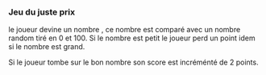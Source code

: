 ### Jeu du  juste prix 

le joueur devine un nombre , ce nombre est comparé avec un nombre random tiré en 0 et 100.
Si le nombre est petit le joueur perd un point idem si le nombre est grand.

Si le joueur tombe sur le bon nombre son score est incréménté de 2 points. 